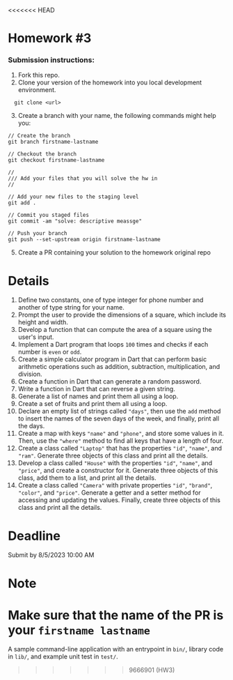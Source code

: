 <<<<<<< HEAD
<h1>Homework #3</h1>

<h3>Submission instructions: </h3>

  1.  Fork this repo.
  2.  Clone your version of the homework into you local development environment.
  ```console 
    git clone <url>
  ```
  3.  Create a branch with your name, the following commands might help you:
  ```console
  // Create the branch
  git branch firstname-lastname
  
  // Checkout the branch
  git checkout firstname-lastname
  
  //
  /// Add your files that you will solve the hw in
  //
  
  // Add your new files to the staging level
  git add .
  
  // Commit you staged files
  git commit -am "solve: descriptive meassge"
  
  // Push your branch
  git push --set-upstream origin firstname-lastname
  ```
  5.  Create a PR containing your solution to the homework original repo
    
    
  
# Details

1. Define two constants, one of type integer for phone number and another of type string for your name.
2. Prompt the user to provide the dimensions of a square, which include its height and width.
3. Develop a function that can compute the area of a square using the user's input.
4. Implement a Dart program that loops `100` times and checks if each number is `even` or `odd`.
5. Create a simple calculator program in Dart that can perform basic arithmetic operations such as addition, subtraction, multiplication, and division.
6. Create a function in Dart that can generate a random password.
7. Write a function in Dart that can reverse a given string.
8. Generate a list of names and print them all using a loop.
9. Create a set of fruits and print them all using a loop.
10. Declare an empty list of strings called `"days"`, then use the
`add` method to insert the names of the seven days of the
week, and finally, print all the days.
11. Create a map with keys `"name"` and `"phone"`, and store some
values in it. Then, use the `"where"` method to find all keys
that have a length of four.
12. Create a class called `"Laptop"` that has the properties `"id"`,
`"name"`, and `"ram"`. Generate three objects of this class
and print all the details.
13. Develop a class called `"House"` with the properties `"id"`,
`"name"`, and `"price"`, and create a constructor for it. Generate three objects of this class, add them to a list, and print all the details.
14. Create a class called `"Camera"` with private properties `"id"`, `"brand"`, `"color"`, and `"price"`. Generate a getter and a setter method for accessing and updating the values. Finally, create three objects of this class and print all the details.

# Deadline

Submit by 8/5/2023 10:00 AM

# Note
Make sure that the name of the PR is your `firstname lastname`
=======
A sample command-line application with an entrypoint in `bin/`, library code
in `lib/`, and example unit test in `test/`.
>>>>>>> 9666901 (HW3)
